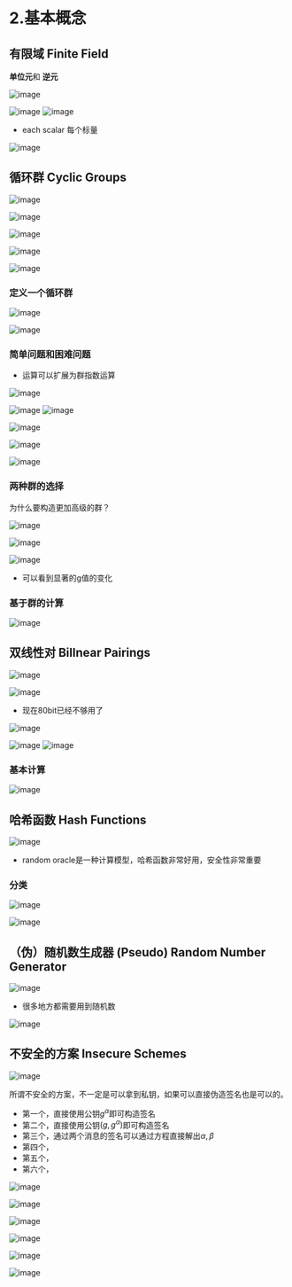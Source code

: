 # 2.基本概念

## 有限域 Finite Field

**单位元**和 **逆元**

![image](https://user-images.githubusercontent.com/40269368/166406426-003088b3-4755-4d6c-827d-06e87d801380.png)

![image](https://user-images.githubusercontent.com/40269368/166406495-75112801-c482-48f4-9e32-6041f5dc78b7.png)
![image](https://user-images.githubusercontent.com/40269368/166406629-d8ee8ea3-c754-4e54-938a-2ed27e8f85f2.png)

-   each scalar 每个标量

![image](https://user-images.githubusercontent.com/40269368/166406878-a50ef1d6-4059-4bd7-af4d-abeac95439e8.png)

## 循环群 Cyclic Groups

![image](https://user-images.githubusercontent.com/40269368/166406941-3aaa9fe3-c5cc-4bb5-9c0f-f20022cad711.png)

![image](https://user-images.githubusercontent.com/40269368/166406986-67b58d6a-e062-4202-b3f4-75e8490bbb4b.png)

![image](https://user-images.githubusercontent.com/40269368/166407014-2710630a-a6b3-4610-b0a1-def17f1f52e1.png)

![image](https://user-images.githubusercontent.com/40269368/166407052-4763deb7-64f5-454c-ae24-4fd05f87293a.png)

![image](https://user-images.githubusercontent.com/40269368/166407213-a113b253-bc05-485f-a49b-aead04aff934.png)

### 定义一个循环群

![image](https://user-images.githubusercontent.com/40269368/166407246-7a39c119-dc22-4a18-9ee2-7e8b47a27c5c.png)

![image](https://user-images.githubusercontent.com/40269368/166407471-dd7dc545-126e-4160-80c2-3010a13cd4d7.png)

### 简单问题和困难问题

-   运算可以扩展为群指数运算

![image](https://user-images.githubusercontent.com/40269368/166407531-7079b5ec-61e4-4c5d-9670-636b67c8d64c.png)

![image](https://user-images.githubusercontent.com/40269368/166407693-f5888c56-850c-4192-b8e0-731cc56b07ca.png)
![image](https://user-images.githubusercontent.com/40269368/166407716-e12c8d06-0479-467f-af0d-cb92e5092a95.png)

![image](https://user-images.githubusercontent.com/40269368/166407769-32239c24-d743-4e67-a1ad-0eed0a6e3471.png)

![image](https://user-images.githubusercontent.com/40269368/166408029-c09c9be5-a750-4fa8-b87f-9e28b1ea349b.png)

![image](https://user-images.githubusercontent.com/40269368/166408081-8046c76f-9e6a-4abe-b9ee-c532038c6b45.png)

### 两种群的选择

为什么要构造更加高级的群？

![image](https://user-images.githubusercontent.com/40269368/166408169-b772f700-5d39-46d5-9ee5-22337d1d6aa6.png)

![image](https://user-images.githubusercontent.com/40269368/166408217-554e1402-e6b2-4470-b160-487a5d87a0a6.png)

![image](https://user-images.githubusercontent.com/40269368/166408368-ad1a560a-0f6d-4163-88f2-692372195ac4.png)

-   可以看到显著的g值的变化

### 基于群的计算

![image](https://user-images.githubusercontent.com/40269368/166408739-5ec5c33b-6361-4a70-b03c-a382e09cce06.png)

## 双线性对 Billnear Pairings

![image](https://user-images.githubusercontent.com/40269368/166408866-e2927370-4076-476e-a813-305e74c87a93.png)

![image](https://user-images.githubusercontent.com/40269368/166409073-b1975cd3-1925-4513-bf36-001da83f2cef.png)

-   现在80bit已经不够用了

![image](https://user-images.githubusercontent.com/40269368/166409143-ef34af32-bdb8-417a-8d1b-ee85b03553ad.png)

![image](https://user-images.githubusercontent.com/40269368/166409244-32de51f2-a3cd-477f-807c-c103a50b8f39.png)
![image](https://user-images.githubusercontent.com/40269368/166409263-69f4941c-048c-48b5-be1b-4336a170b601.png)

### 基本计算

![image](https://user-images.githubusercontent.com/40269368/166409438-daaa30b5-1f83-490f-96cb-fa20071869cb.png)

## 哈希函数 Hash Functions

![image](https://user-images.githubusercontent.com/40269368/166409488-ccf70186-f178-461e-a2a1-a22141f55c10.png)

-   random oracle是一种计算模型，哈希函数非常好用，安全性非常重要

### 分类

![image](https://user-images.githubusercontent.com/40269368/166409797-64eebdc7-b6ae-4d51-8cf5-4a8d3c6b0c32.png)

![image](https://user-images.githubusercontent.com/40269368/166409939-57727815-8139-4ed1-9b4d-ef6e7fb120b2.png)



## （伪）随机数生成器 (Pseudo) Random Number Generator

![image](https://user-images.githubusercontent.com/40269368/166410130-921ba89b-eb7c-459c-9da3-67b050bc67df.png)

-   很多地方都需要用到随机数

![image](https://user-images.githubusercontent.com/40269368/166410211-ac54b4f7-1eaa-4f1e-b2fe-31018864e69a.png)



## 不安全的方案 Insecure Schemes

![image](https://user-images.githubusercontent.com/40269368/166410331-4cd52d63-a75f-4e6c-bc02-b3a4887d0fb1.png)

所谓不安全的方案，不一定是可以拿到私钥，如果可以直接伪造签名也是可以的。

-    第一个，直接使用公钥$g^α$即可构造签名
-   第二个，直接使用公钥$(g,g^α)$即可构造签名
-   第三个，通过两个消息的签名可以通过方程直接解出$α,β$
-   第四个，
-   第五个，
-   第六个，

![image](https://user-images.githubusercontent.com/40269368/166410395-e8594509-408c-4d18-b56f-c1d4a1668fe0.png)

![image](https://user-images.githubusercontent.com/40269368/166410619-c2117552-c28b-4563-81c1-75800d611bfb.png)

![image](https://user-images.githubusercontent.com/40269368/166410655-739dce40-3d77-42fd-ab56-f7528da64082.png)

![image](https://user-images.githubusercontent.com/40269368/166410666-f4ea40e4-b67f-4b80-9831-04d7c82bfea2.png)

![image](https://user-images.githubusercontent.com/40269368/166410686-47643583-d33f-47f9-a527-4e4393ee74fc.png)

![image](https://user-images.githubusercontent.com/40269368/166410740-5e1bcc85-bc1d-4a37-bf34-b04b668c2f3c.png)